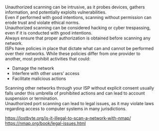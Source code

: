 Unauthorized scanning can be intrusive, as it probes devices, gathers information, and potentially exploits vulnerabilities.<br>
Even if performed with good intentions, scanning without permission can erode trust and violate ethical norms.<br>
Unauthorized scanning can be considered hacking or cyber trespassing, even if it is conducted with good intentions.<br> 
Always ensure that proper authorization is obtained before scanning any network.<br>
ISPs have policies in place that dictate what can and cannot be performed over their networks. While these policies differ from one provider to another, most prohibit activities that could:
 * Damage the network
 * Interfere with other users’ access
 * Facilitate malicious actions

Scanning other networks through your ISP without explicit consent usually falls under this umbrella of prohibited actions and can lead to account suspension or termination.<br>
Unauthorized port scanning can lead to legal issues, as it may violate laws regarding access to computer systems in many jurisdictions.<br>

https://lostbyte.org/is-it-illegal-to-scan-a-network-with-nmap/<br>
https://nmap.org/book/legal-issues.html
